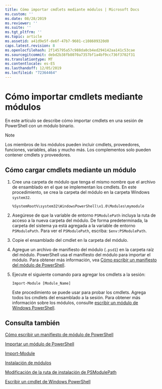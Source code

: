 ```yaml
---
title: Cómo importar cmdlets mediante módulos | Microsoft Docs
ms.custom: ''
ms.date: 08/28/2019
ms.reviewer: ''
ms.suite: ''
ms.tgt_pltfrm: ''
ms.topic: article
ms.assetid: a41d9e5f-de6f-47b7-9601-c108609320d0
caps.latest.revision: 8
ms.openlocfilehash: 2f145795a57c988da0cb4ed294142aa141c53cae
ms.sourcegitcommit: debd2b38fb8070a7357bf1a4bf9cc736f3702f31
ms.translationtype: MT
ms.contentlocale: es-ES
ms.lasthandoff: 12/05/2019
ms.locfileid: "72364464"
---
```

# <a name="how-to-import-cmdlets-using-modules"></a>Cómo importar cmdlets mediante módulos

En este artículo se describe cómo importar cmdlets en una sesión de PowerShell con un módulo binario.

> [!NOTE]
> Los miembros de los módulos pueden incluir cmdlets, proveedores, funciones, variables, alias y mucho más. Los complementos solo pueden contener cmdlets y proveedores.

## <a name="how-to-load-cmdlets-using-a-module"></a>Cómo cargar cmdlets mediante un módulo

1. Cree una carpeta de módulo que tenga el mismo nombre que el archivo de ensamblado en el que se implementan los cmdlets. En este procedimiento, se crea la carpeta del módulo en la carpeta Windows `system32`.

   `%SystemRoot%\system32\WindowsPowerShell\v1.0\Modules\mymodule`

1. Asegúrese de que la variable de entorno `PSModulePath` incluya la ruta de acceso a la nueva carpeta del módulo. De forma predeterminada, la carpeta del sistema ya está agregada a la variable de entorno `PSModulePath`. Para ver el `PSModulePath`, escriba: `$env:PSModulePath`.

1. Copie el ensamblado del cmdlet en la carpeta del módulo.

1. Agregue un archivo de manifiesto del módulo (`.psd1`) en la carpeta raíz del módulo. PowerShell usa el manifiesto del módulo para importar el módulo. Para obtener más información, vea [Cómo escribir un manifiesto del módulo de PowerShell](../module/how-to-write-a-powershell-module-manifest.md).

1. Ejecute el siguiente comando para agregar los cmdlets a la sesión:

   `Import-Module [Module_Name]`

   Este procedimiento se puede usar para probar los cmdlets. Agrega todos los cmdlets del ensamblado a la sesión. Para obtener más información sobre los módulos, consulte [escribir un módulo de Windows PowerShell](../module/writing-a-windows-powershell-module.md).

## <a name="see-also"></a>Consulta también

[Cómo escribir un manifiesto de módulo de PowerShell](../module/how-to-write-a-powershell-module-manifest.md)

[Importar un módulo de PowerShell](../module/importing-a-powershell-module.md)

[Import-Module](/powershell/module/Microsoft.PowerShell.Core/Import-Module)

[Instalación de módulos](../module/installing-a-powershell-module.md)

[Modificación de la ruta de instalación de PSModulePath](../module/modifying-the-psmodulepath-installation-path.md)

[Escribir un cmdlet de Windows PowerShell](./writing-a-windows-powershell-cmdlet.md)
